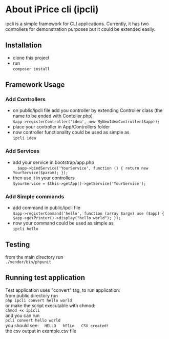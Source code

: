# About iPrice cli (ipcli)
 ipcli is a simple framework for CLI applications. Currently, it has two controllers for demonstration purposes but it could be extended easily. 
## Installation
* clone this project
* run   
`composer install`
## Framework Usage
### Add Controllers
* on public/ipcli file add you controller by extending Controller class (the name to be ended with Contoller.php)  
`
$app->registerController('idea', new MyNewIdeaController($app));
`  
* place your controller in App/Controllers folder
* now controller functionality could be used as simple as   
`ipcli idea`  
### Add Services
* add your service in bootstrap/app.php  
`  
$app->bindService('YourService', function () {
    return new YourService($param);
});
`  
* then use it in your controllers  
`$yourService = $this->getApp()->getService('YourService');`

### Add Simple commands
* add command in public/ipcli file  
`
$app->registerCommand('hello', function (array $argv) use ($app) {
    $app->getPrinter()->display("hello world");
});
`  
* now your command  could be used as simple as   
`ipcli hello`  
## Testing
from the main directory run  
`./vendor/bin/phpunit`  
## Running test application 
Test application uses "convert" tag, to run application:  
from public directory run  
`php ipcli convert hello world`    
or make the script executable with chmod:  
`chmod +x ipicli`    
and you can run   
`pcli convert hello world`    
you should  see:
`  
HELLO  
hElLo  
CSV created!
`    
the csv output  in example.csv file


